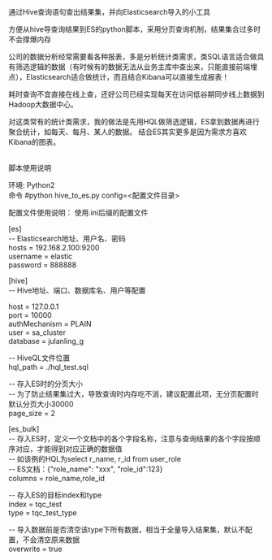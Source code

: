 通过Hive查询语句查出结果集，并向Elasticsearch导入的小工具

方便从hive导查询结果到ES的python脚本，采用分页查询机制，结果集合过多时不会撑爆内存


公司的数据分析经常需要看各种报表，多是分析统计类需求，类SQL语言适合做具有筛选逻辑的数据（有时候有的数据无法从业务主库中查出来，只能直接前端埋点），Elasticsearch适合做统计，而且结合Kibana可以直接生成报表！

耗时查询不宜直接在线上查，还好公司已经实现每天在访问低谷期同步线上数据到Hadoop大数据中心。
    
对这类常有的统计类需求，我的做法是先用HQL做筛选逻辑，ES拿到数据再进行聚合统计，如每天、每月、某人的数据。
结合ES其实更多是因为需求方喜欢Kibana的图表。


<br>
脚本使用说明<br>

环境: Python2<br>
命令 #python hive_to_es.py config=<配置文件目录><br>


配置文件使用说明： 使用.ini后缀的配置文件<br>

[es]<br>
-- Elasticsearch地址、用户名、密码<br>
hosts = 192.168.2.100:9200<br>
username = elastic<br>
password = 888888<br>

[hive]<br>
-- Hive地址、端口、数据库名、用户等配置<br>

host = 127.0.0.1<br>
port = 10000<br>
authMechanism = PLAIN<br>
user = sa_cluster<br>
database = julanling_g<br>

-- HiveQL文件位置<br>
hql_path = ./hql_test.sql<br>

-- 存入ES时的分页大小<br>
-- 为了防止结果集过大，导致查询时内存吃不消，建议配置此项，无分页配置时默认分页大小30000<br>
page_size = 2<br>

[es_bulk]<br>
-- 存入ES时，定义一个文档中的各个字段名称，注意与查询结果的各个字段按顺序对应，才能得到对应正确的数据值<br>
-- 如该例的HQL为select r_name, r_id from user_role<br>
-- ES文档：{"role_name": "xxx", "role_id":123}<br>
columns = role_name,role_id<br>

-- 存入ES的目标index和type<br>
index = tqc_test<br>
type = tqc_test_type<br>


-- 导入数据前是否清空该type下所有数据，相当于全量导入结果集，默认不配置，不会清空原来数据<br>
overwrite = true